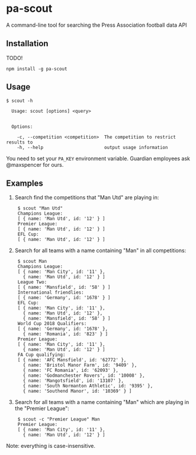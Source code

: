 # pa-scout

A command-line tool for searching the Press Association football data API

## Installation

TODO!

    npm install -g pa-scout

## Usage

    $ scout -h
    
      Usage: scout [options] <query>
    
    
      Options:
    
        -c, --competition <competition>  The competition to restrict results to
        -h, --help                       output usage information
		
You need to set your `PA_KEY` environment variable. Guardian employees ask @maxspencer for ours.
		
## Examples

1. Search find the competitions that "Man Utd" are playing in:

        $ scout "Man Utd"
        Champions League:
        [ { name: 'Man Utd', id: '12' } ]
        Premier League:
        [ { name: 'Man Utd', id: '12' } ]
        EFL Cup:
        [ { name: 'Man Utd', id: '12' } ]

2. Search for all teams with a name containing "Man" in all competitions:

		$ scout Man
		Champions League:
		[ { name: 'Man City', id: '11' },
		  { name: 'Man Utd', id: '12' } ]
		League Two:
		[ { name: 'Mansfield', id: '58' } ]
		International friendlies:
		[ { name: 'Germany', id: '1678' } ]
		EFL Cup:
		[ { name: 'Man City', id: '11' },
		  { name: 'Man Utd', id: '12' },
		  { name: 'Mansfield', id: '58' } ]
		World Cup 2018 Qualifiers:
		[ { name: 'Germany', id: '1678' },
	      { name: 'Romania', id: '823' } ]
		Premier League:
		[ { name: 'Man City', id: '11' },
		  { name: 'Man Utd', id: '12' } ]
		FA Cup qualifying:
		[ { name: 'AFC Mansfield', id: '62772' },
		  { name: 'Bristol Manor Farm', id: '9409' },
		  { name: 'FC Romania', id: '62093' },
		  { name: 'Godmanchester Rovers', id: '10008' },
		  { name: 'Mangotsfield', id: '13107' },
		  { name: 'South Normanton Athletic', id: '9395' },
		  { name: 'Southend Manor', id: '10369' } ]

3. Search for all teams with a name containing "Man" which are playing in the "Premier League":

		$ scout -c "Premier League" Man
		Premier League:
		[ { name: 'Man City', id: '11' },
		  { name: 'Man Utd', id: '12' } ]

Note: everything is case-insensitive.
